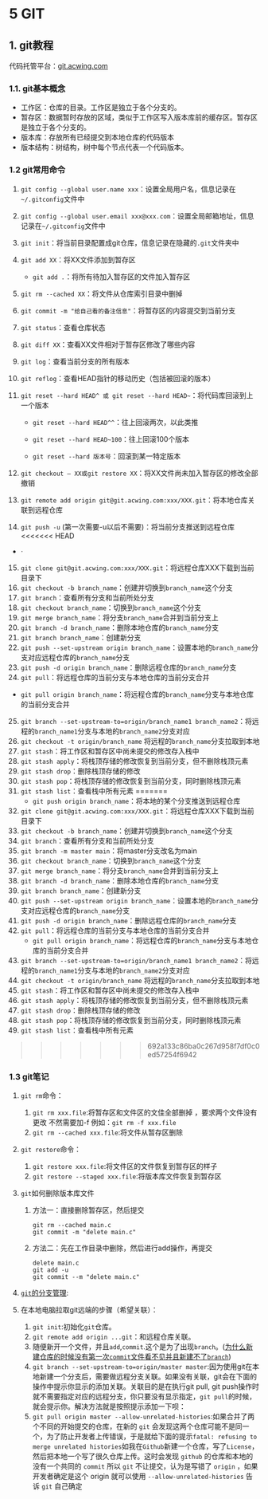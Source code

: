 # 	5 GIT

## 1. git教程

代码托管平台：[git.acwing.com](git.acwing.com)

### 1.1. git基本概念

* 工作区：仓库的目录。工作区是独立于各个分支的。
* 暂存区：数据暂时存放的区域，类似于工作区写入版本库前的缓存区。暂存区是独立于各个分支的。
* 版本库：存放所有已经提交到本地仓库的代码版本
* 版本结构：树结构，树中每个节点代表一个代码版本。

### 1.2 git常用命令

1. `git config --global user.name xxx`：设置全局用户名，信息记录在`~/.gitconfig`文件中
2. `git config --global user.email xxx@xxx.com`：设置全局邮箱地址，信息记录在`~/.gitconfig`文件中
3. `git init`：将当前目录配置成git仓库，信息记录在隐藏的`.git`文件夹中
4. `git add XX`：将XX文件添加到暂存区

   * `git add .`：将所有待加入暂存区的文件加入暂存区
5. `git rm --cached XX`：将文件从仓库索引目录中删掉
6. `git commit -m "给自己看的备注信息"`：将暂存区的内容提交到当前分支
7. `git status`：查看仓库状态
8. `git diff XX`：查看XX文件相对于暂存区修改了哪些内容
9. `git log`：查看当前分支的所有版本 
10. `git reflog`：查看HEAD指针的移动历史（包括被回滚的版本）
11. `git reset --hard HEAD^ 或 git reset --hard HEAD~`：将代码库回滚到上一个版本

    * `git reset --hard HEAD^^`：往上回滚两次，以此类推

    * `git reset --hard HEAD~100`：往上回滚100个版本

    * `git reset --hard 版本号`：回滚到某一特定版本
12. `git checkout — XX或git restore XX`：将XX文件尚未加入暂存区的修改全部撤销
13. `git remote add origin git@git.acwing.com:xxx/XXX.git`：将本地仓库关联到远程仓库
14. `git push -u` (第一次需要-u以后不需要)：将当前分支推送到远程仓库
<<<<<<< HEAD
* ·
15. `git clone git@git.acwing.com:xxx/XXX.git`：将远程仓库XXX下载到当前目录下
16. `git checkout -b branch_name`：创建并切换到`branch_name`这个分支
17. `git branch`：查看所有分支和当前所处分支
18. `git checkout branch_name`：切换到`branch_name`这个分支
19. `git merge branch_name`：将分支`branch_name`合并到当前分支上
20. `git branch -d branch_name`：删除本地仓库的`branch_name`分支
21. `git branch branch_name`：创建新分支
22. `git push --set-upstream origin branch_name`：设置本地的`branch_name`分支对应远程仓库的`branch_name`分支
23. `git push -d origin branch_name`：删除远程仓库的`branch_name`分支
24. `git pull`：将远程仓库的当前分支与本地仓库的当前分支合并
* `git pull origin branch_name`：将远程仓库的`branch_name`分支与本地仓库的当前分支合并
25. `git branch --set-upstream-to=origin/branch_name1 branch_name2`：将远程的`branch_name1`分支与本地的`branch_name2`分支对应
26. `git checkout -t origin/branch_name` 将远程的`branch_name`分支拉取到本地
27. `git stash`：将工作区和暂存区中尚未提交的修改存入栈中
28. `git stash apply`：将栈顶存储的修改恢复到当前分支，但不删除栈顶元素
29. `git stash drop`：删除栈顶存储的修改
30. `git stash pop`：将栈顶存储的修改恢复到当前分支，同时删除栈顶元素
31. `git stash list`：查看栈中所有元素
=======
    * `git push origin branch_name`：将本地的某个分支推送到远程仓库
15. `git clone git@git.acwing.com:xxx/XXX.git`：将远程仓库XXX下载到当前目录下
16. `git checkout -b branch_name`：创建并切换到`branch_name`这个分支
17. `git branch`：查看所有分支和当前所处分支
18. `git branch -m master main`：将master分支改名为main
19. `git checkout branch_name`：切换到`branch_name`这个分支
20. `git merge branch_name`：将分支`branch_name`合并到当前分支上
21. `git branch -d branch_name`：删除本地仓库的`branch_name`分支
22. `git branch branch_name`：创建新分支
23. `git push --set-upstream origin branch_name`：设置本地的`branch_name`分支对应远程仓库的`branch_name`分支
24. `git push -d origin branch_name`：删除远程仓库的`branch_name`分支
25. `git pull`：将远程仓库的当前分支与本地仓库的当前分支合并
    * `git pull origin branch_name`：将远程仓库的`branch_name`分支与本地仓库的当前分支合并
26. `git branch --set-upstream-to=origin/branch_name1 branch_name2`：将远程的`branch_name1`分支与本地的`branch_name2`分支对应
27. `git checkout -t origin/branch_name` 将远程的`branch_name`分支拉取到本地
28. `git stash`：将工作区和暂存区中尚未提交的修改存入栈中
29. `git stash apply`：将栈顶存储的修改恢复到当前分支，但不删除栈顶元素
30. `git stash drop`：删除栈顶存储的修改
31. `git stash pop`：将栈顶存储的修改恢复到当前分支，同时删除栈顶元素
32. `git stash list`：查看栈中所有元素
>>>>>>> 692a133c86ba0c267d958f7df0c0ed57254f6942

### 1.3 git笔记

1. `git rm`命令：

   1. `git rm xxx.file`:将暂存区和文件区的文佳全部删掉 ，要求两个文件没有更改 不然需要加-f 例如：`git rm -f xxx.file`
   2. `git rm --cached xxx.file`:将文件从暂存区删除

2. `git restore`命令：

   1. `git restore xxx.file`:将文件区的文件恢复到暂存区的样子
   2. `git restore --staged xxx.file`:将版本库文件恢复到暂存区
   
3. `git`如何删除版本库文件
	
	1. 方法一：直接删除暂存区，然后提交
	
	   ```
	   git rm --cached main.c
	   git commit -m "delete main.c"
	   ```
	
	2. 方法二：先在工作目录中删除，然后进行add操作，再提交
	
	   ```
	   delete main.c
	   git add -u
	   git commit --m "delete main.c"
	   ```
	
4. [`git`的分支管理](https://www.liaoxuefeng.com/wiki/896043488029600/900005860592480):

5. 在本地电脑拉取git远端的步骤（希望关联）：
	1. `git init`:初始化`git`仓库。
	2. `git remote add origin ...git`：和远程仓库关联。
	3. 随便新开一个文件，并且`add`,`commit`.这个是为了出现`branch`。([为什么新建仓库的时候没有第一次`commit`文件看不见并且新建不了`branch`](https://blog.csdn.net/Lakers2015/article/details/112320092))
	4. `git branch --set-upstream-to=origin/master master`:因为使用git在本地新建一个分支后，需要做远程分支关联。如果没有关联，git会在下面的操作中提示你显示的添加关联。关联目的是在执行git pull, git push操作时就不需要指定对应的远程分支，你只要没有显示指定，`git pull`的时候，就会提示你。解决方法就是按照提示添加一下呗：
	5. `git pull origin master --allow-unrelated-histories`:如果合并了两个不同的开始提交的仓库，在新的 `git` 会发现这两个仓库可能不是同一个，为了防止开发者上传错误，于是就给下面的提示`fatal: refusing to merge unrelated histories`如我在`Github`新建一个仓库，写了`License`，然后把本地一个写了很久仓库上传。这时会发现 `github` 的仓库和本地的没有一个共同的 `commit` 所以 `git` 不让提交，认为是写错了 `origin` ，如果开发者确定是这个 origin 就可以使用 `--allow-unrelated-histories` 告诉 `git` 自己确定


​    

​    

​    

​    



